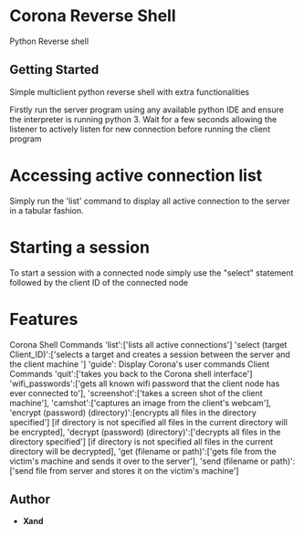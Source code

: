 # Corona Reverse Shell

Python Reverse shell

## Getting Started
Simple multiclient python reverse shell with extra functionalities

Firstly run the server program using any available python IDE and ensure the interpreter is running python 3. 
Wait for a few seconds allowing the listener to actively listen for new connection before running the client program


# Accessing active connection list 

Simply run the 'list' command to display all active connection to the server in a tabular fashion. 


# Starting a session 

To start a session with a connected node simply use the "select" statement followed by the client ID of the connected node


# Features 
   Corona Shell Commands
               'list':['lists all active connections']
               'select (target Client_ID)':['selects a target and creates a session between the server and the client machine ']
               'guide': Display Corona's user commands
      Client Commands
              'quit':['takes you back to the Corona shell interface']
              'wifi_passwords':['gets all known wifi password that the client node has ever connected to'],
              'screenshot':['takes a screen shot of the client machine'],
              'camshot':['captures an image from the client's webcam'],
              'encrypt (password) (directory)':[encrypts all files in the directory specified'] [if directory is not specified all files in the current directory will be encrypted],
              'decrypt (password) (directory)':['decrypts all files in the directory specified'] [if directory is not specified all files in the current directory will be decrypted],
              'get (filename or path)':['gets file from the victim's machine and sends it over to the server'],
              'send (filename or path)':['send file from server and stores it on the victim's machine']


## Author

* **Xand**

